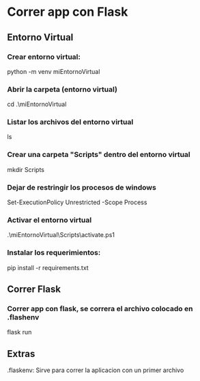 # Correr app con Flask


## Entorno Virtual 
### Crear entorno virtual:
python -m venv miEntornoVirtual

### Abrir la carpeta (entorno virtual)
cd .\miEntornoVirtual

### Listar los archivos del entorno virtual
ls

### Crear una carpeta "Scripts" dentro del entorno virtual
mkdir Scripts

### Dejar de restringir los procesos de windows
Set-ExecutionPolicy Unrestricted -Scope Process

### Activar el entorno virtual
.\miEntornoVirtual\Scripts\activate.ps1


###  Instalar los requerimientos:
pip install -r  requirements.txt


## Correr Flask

### Correr app con flask, se correra el archivo colocado en .flashenv
flask run



## Extras
.flaskenv: Sirve para correr la aplicacion con un primer archivo
